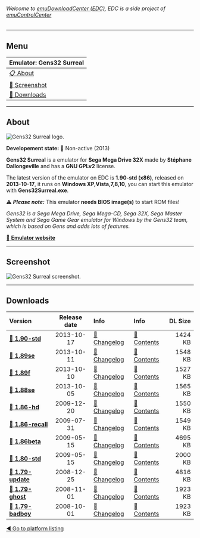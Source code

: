 ###### Welcome to [emuDownloadCenter (EDC)](https://github.com/PhoenixInteractiveNL/emuDownloadCenter/wiki/), EDC is a side project of [emuControlCenter](https://github.com/PhoenixInteractiveNL/emuControlCenter/wiki/)
***
## Menu
| **Emulator: Gens32 Surreal** |
|:---------|
| [:clipboard: About](#about) |
| [:sunrise: Screenshot](#screen) |
| [:floppy_disk: Downloads](#downloads) |
***
## About
![](https://github.com/PhoenixInteractiveNL/emuDownloadCenter/wiki/images_emulator/gens32_logo_200.jpg "Gens32 Surreal logo.")

**Developement state:** :red_circle: Non-active (2013)

**Gens32 Surreal** is a emulator for **Sega Mega Drive 32X** made by **Stéphane Dallongeville** and has a **GNU GPLv2** license.

The latest version of the emulator on EDC is **1.90-std (x86)**, released on **2013-10-17**, it runs on **Windows XP,Vista,7,8,10**, you can start this emulator with **Gens32Surreal.exe**.

:warning: _**Please note:**_ This emulator **needs BIOS image(s)** to start ROM files!

_Gens32 is a Sega Mega Drive, Sega Mega-CD, Sega 32X, Sega Master System and Sega Game Gear emulator for Windows by the Gens32 team, which is based on Gens and adds lots of features._

[:link: **Emulator website**](http://gens.consolemul.com)
***
## Screenshot
![](https://raw.githubusercontent.com/PhoenixInteractiveNL/emuDownloadCenter/master/hooks/gens32/emulator_screen_01.jpg "Gens32 Surreal screenshot.")
***
## Downloads
| Version  | Release date  | Info       | Info       | DL Size    |
|:---------|:-------------:|:-----------|:-----------|-----------:|
| [:floppy_disk: **1.90-std**](https://github.com/PhoenixInteractiveNL/edc-repo0001/raw/master/gens32/1.90-std.7z) | 2013-10-17 | [:page_facing_up: Changelog](https://github.com/PhoenixInteractiveNL/edc-repo0001/blob/master/gens32/1.90-std_changelog.txt) | [:mag_right: Contents](https://github.com/PhoenixInteractiveNL/edc-repo0001/blob/master/gens32/1.90-std_contents.txt) | 1424 KB |
| [:floppy_disk: **1.89se**](https://github.com/PhoenixInteractiveNL/edc-repo0001/raw/master/gens32/1.89se.7z) | 2013-10-11 | [:page_facing_up: Changelog](https://github.com/PhoenixInteractiveNL/edc-repo0001/blob/master/gens32/1.89se_changelog.txt) | [:mag_right: Contents](https://github.com/PhoenixInteractiveNL/edc-repo0001/blob/master/gens32/1.89se_contents.txt) | 1548 KB |
| [:floppy_disk: **1.89f**](https://github.com/PhoenixInteractiveNL/edc-repo0001/raw/master/gens32/1.89f.7z) | 2013-10-10 | [:page_facing_up: Changelog](https://github.com/PhoenixInteractiveNL/edc-repo0001/blob/master/gens32/1.89f_changelog.txt) | [:mag_right: Contents](https://github.com/PhoenixInteractiveNL/edc-repo0001/blob/master/gens32/1.89f_contents.txt) | 1527 KB |
| [:floppy_disk: **1.88se**](https://github.com/PhoenixInteractiveNL/edc-repo0001/raw/master/gens32/1.88se.7z) | 2013-10-05 | [:page_facing_up: Changelog](https://github.com/PhoenixInteractiveNL/edc-repo0001/blob/master/gens32/1.88se_changelog.txt) | [:mag_right: Contents](https://github.com/PhoenixInteractiveNL/edc-repo0001/blob/master/gens32/1.88se_contents.txt) | 1565 KB |
| [:floppy_disk: **1.86-hd**](https://github.com/PhoenixInteractiveNL/edc-repo0001/raw/master/gens32/1.86-hd.7z) | 2009-12-20 | [:page_facing_up: Changelog](https://github.com/PhoenixInteractiveNL/edc-repo0001/blob/master/gens32/1.86-hd_changelog.txt) | [:mag_right: Contents](https://github.com/PhoenixInteractiveNL/edc-repo0001/blob/master/gens32/1.86-hd_contents.txt) | 1550 KB |
| [:floppy_disk: **1.86-recall**](https://github.com/PhoenixInteractiveNL/edc-repo0001/raw/master/gens32/1.86-recall.7z) | 2009-07-31 | [:page_facing_up: Changelog](https://github.com/PhoenixInteractiveNL/edc-repo0001/blob/master/gens32/1.86-recall_changelog.txt) | [:mag_right: Contents](https://github.com/PhoenixInteractiveNL/edc-repo0001/blob/master/gens32/1.86-recall_contents.txt) | 1549 KB |
| [:floppy_disk: **1.86beta**](https://github.com/PhoenixInteractiveNL/edc-repo0001/raw/master/gens32/1.86beta.7z) | 2009-05-15 | [:page_facing_up: Changelog](https://github.com/PhoenixInteractiveNL/edc-repo0001/blob/master/gens32/1.86beta_changelog.txt) | [:mag_right: Contents](https://github.com/PhoenixInteractiveNL/edc-repo0001/blob/master/gens32/1.86beta_contents.txt) | 4695 KB |
| [:floppy_disk: **1.80-std**](https://github.com/PhoenixInteractiveNL/edc-repo0001/raw/master/gens32/1.80-std.7z) | 2009-05-15 | [:page_facing_up: Changelog](https://github.com/PhoenixInteractiveNL/edc-repo0001/blob/master/gens32/1.80-std_changelog.txt) | [:mag_right: Contents](https://github.com/PhoenixInteractiveNL/edc-repo0001/blob/master/gens32/1.80-std_contents.txt) | 2000 KB |
| [:floppy_disk: **1.79-update**](https://github.com/PhoenixInteractiveNL/edc-repo0001/raw/master/gens32/1.79-update.7z) | 2008-12-25 | [:page_facing_up: Changelog](https://github.com/PhoenixInteractiveNL/edc-repo0001/blob/master/gens32/1.79-update_changelog.txt) | [:mag_right: Contents](https://github.com/PhoenixInteractiveNL/edc-repo0001/blob/master/gens32/1.79-update_contents.txt) | 4816 KB |
| [:floppy_disk: **1.79-ghost**](https://github.com/PhoenixInteractiveNL/edc-repo0001/raw/master/gens32/1.79-ghost.7z) | 2008-11-01 | [:page_facing_up: Changelog](https://github.com/PhoenixInteractiveNL/edc-repo0001/blob/master/gens32/1.79-ghost_changelog.txt) | [:mag_right: Contents](https://github.com/PhoenixInteractiveNL/edc-repo0001/blob/master/gens32/1.79-ghost_contents.txt) | 1923 KB |
| [:floppy_disk: **1.79-badboy**](https://github.com/PhoenixInteractiveNL/edc-repo0001/raw/master/gens32/1.79-badboy.7z) | 2008-10-01 | [:page_facing_up: Changelog](https://github.com/PhoenixInteractiveNL/edc-repo0001/blob/master/gens32/1.79-badboy_changelog.txt) | [:mag_right: Contents](https://github.com/PhoenixInteractiveNL/edc-repo0001/blob/master/gens32/1.79-badboy_contents.txt) | 1923 KB |

[:arrow_backward: Go to platform listing](https://github.com/PhoenixInteractiveNL/emuDownloadCenter/wiki/EDC-Platform-List)
